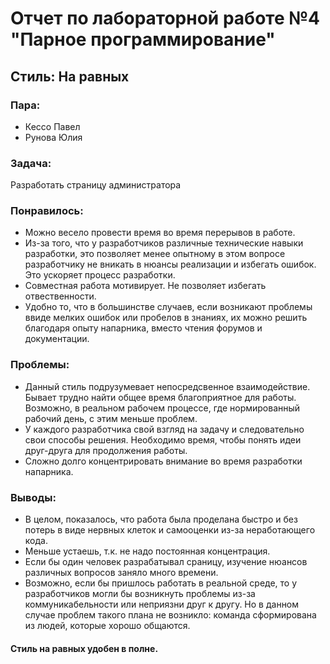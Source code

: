 # Отчет по лабораторной работе №4 "Парное программирование"

## Стиль: На равных
### Пара: 
- Кессо Павел
- Рунова Юлия
### Задача: 
Разработать страницу администратора
### Понравилось:
- Можно весело провести время во время перерывов в работе.
- Из-за того, что у разработчиков различные технические навыки разработки, это позволяет менее опытному в этом вопросе разработчику не вникать в нюансы реализации и избегать ошибок. Это ускоряет процесс разработки.
- Совместная работа мотивирует. Не позволяет избегать отвественности.
- Удобно то, что в большинстве случаев, если возникают проблемы ввиде мелких ошибок или пробелов в знаниях,
их можно решить благодаря опыту напарника, вместо чтения форумов и документации.
### Проблемы:
- Данный стиль подрузумевает непосредсвенное взаимодействие. Бывает трудно найти общее время благоприятное для работы. Возможно, в реальном рабочем процессе, где нормированный рабочий день, с этим меньше проблем. 
- У каждого разработчика свой взгляд на задачу и следовательно свои способы решения. Необходимо время, чтобы понять идеи друг-друга для продолжения работы.
- Сложно долго концентрировать внимание во время разработки напарника.
### Выводы:
- В целом, показалось, что работа была проделана быстро и без потерь в виде нервных клеток и самооценки из-за неработающего кода.
- Меньше устаешь, т.к. не надо постоянная концентрация.
- Если бы один человек разрабатывал сраницу, изучение нюансов различных вопросов заняло много времени.
- Возможно, если бы пришлось работать в реальной среде, то у разработчиков могли бы возникнуть проблемы из-за коммуникабельности или неприязни друг к другу. Но в данном случае проблем такого плана не возникло: команда сформирована из людей, которые хорошо общаются.
#### Стиль на равных удобен в полне. 
